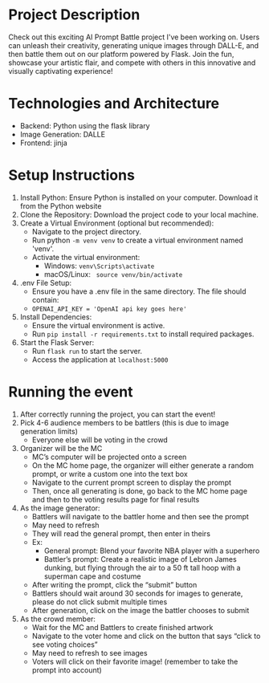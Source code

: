 # Project Description
Check out this exciting AI Prompt Battle project I've been working on. Users can unleash their creativity, generating unique images through DALL-E, and then battle them out on our platform powered by Flask. Join the fun, showcase your artistic flair, and compete with others in this innovative and visually captivating experience! 

# Technologies and Architecture
- Backend: Python using the flask library
- Image Generation: DALLE
- Frontend: jinja

# Setup Instructions
1. Install Python: Ensure Python is installed on your computer. Download it from the Python website
2. Clone the Repository: Download the project code to your local machine. 
3. Create a Virtual Environment (optional but recommended):
    - Navigate to the project directory.
    - Run python ``` -m venv venv ``` to create a virtual environment named 'venv'.
    - Activate the virtual environment:
      - Windows: ``` venv\Scripts\activate ```
      - macOS/Linux: ```  source venv/bin/activate ```
4. .env File Setup:
    - Ensure you have a .env file in the same directory. The file should contain:
    - ``` OPENAI_API_KEY = 'OpenAI api key goes here' ```
5. Install Dependencies:
    - Ensure the virtual environment is active.
    - Run ``` pip install -r requirements.txt ``` to install required packages.
6. Start the Flask Server:
    - Run ``` flask run ``` to start the server.
    - Access the application at ``` localhost:5000 ```

# Running the event
1. After correctly running the project, you can start the event!
2. Pick 4-6 audience members to be battlers (this is due to image generation limits)
    - Everyone else will be voting in the crowd 
3. Organizer will be the MC
    - MC’s computer will be projected onto a screen
    - On the MC home page, the organizer will either generate a random prompt, or write a custom one into the text box
    - Navigate to the current prompt screen to display the prompt
    - Then, once all generating is done, go back to the MC home page and then to the voting results page for final results
4. As the image generator:
    - Battlers will navigate to the battler home and then see the prompt
    - May need to refresh 
    - They will read the general prompt, then enter in theirs
    - Ex:
      - General prompt: Blend your favorite NBA player with a superhero
      - Battler’s prompt: Create a realistic image of Lebron James dunking, but flying through the air to a 50 ft tall hoop with a superman cape and costume
    - After writing the prompt, click the “submit” button
    - Battlers should wait around 30 seconds for images to generate, please do not click submit multiple times
    - After generation, click on the image the battler chooses to submit
5. As the crowd member:
    - Wait for the MC and Battlers to create finished artwork
    - Navigate to the voter home and click on the button that says “click to see voting choices” 
    - May need to refresh to see images
    - Voters will click on their favorite image! (remember to take the prompt into account)
